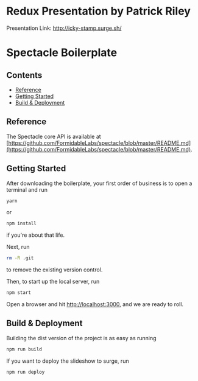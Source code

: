 # Redux Presentation by Patrick Riley

Presentation Link:
http://icky-stamp.surge.sh/

# Spectacle Boilerplate

## Contents

* [Reference](#reference)
* [Getting Started](#getting-started)
* [Build & Deployment](#build-deployment)

## Reference

The Spectacle core API is available at [https://github.com/FormidableLabs/spectacle/blob/master/README.md](https://github.com/FormidableLabs/spectacle/blob/master/README.md).

## Getting Started

After downloading the boilerplate, your first order of business is to open a terminal and run

```bash
yarn
```

or

```bash
npm install
```

if you're about that life.

Next, run

```bash
rm -R .git
```

to remove the existing version control.

Then, to start up the local server, run

```bash
npm start
```

Open a browser and hit [http://localhost:3000](http://localhost:3000), and we are ready to roll.

## Build & Deployment

Building the dist version of the project is as easy as running

```bash
npm run build
```

If you want to deploy the slideshow to surge, run

```bash
npm run deploy
```

